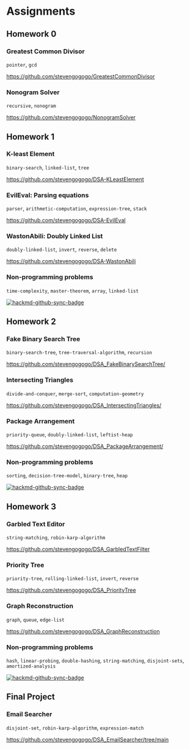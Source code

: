 # Assignments



## **Homework 0**

### Greatest Common Divisor

`pointer`, `gcd`

https://github.com/stevengogogo/GreatestCommonDivisor

### Nonogram Solver

`recursive`, `nonogram`

https://github.com/stevengogogo/NonogramSolver


## **Homework 1**

### K-least Element

`binary-search`, `linked-list`, `tree`

https://github.com/stevengogogo/DSA-KLeastElement

### EvilEval: Parsing equations

`parser`, `arithmetic-computation`, `expression-tree`, `stack`

https://github.com/stevengogogo/DSA-EvilEval

### WastonAbili: Doubly Linked List

`doubly-linked-list`, `invert`, `reverse`, `delete`

https://github.com/stevengogogo/DSA-WastonAbili

### Non-programming problems

`time-complexity`, `master-theorem`, `array`, `linked-list`

[![hackmd-github-sync-badge](https://hackmd.io/p1bIKDGDSfKEOnCntsm6MA/badge)](https://hackmd.io/@stevenchiu/rkVYzeOUu)


## **Homework 2**


### Fake Binary Search Tree

`binary-search-tree`, `tree-traversal-algorithm`, `recursion`

https://github.com/stevengogogo/DSA_FakeBinarySearchTree/

### Intersecting Triangles

`divide-and-conquer`, `merge-sort`, `computation-geometry`

https://github.com/stevengogogo/DSA_IntersectingTriangles/

### Package Arrangement

`priority-queue`, `doubly-linked-list`, `leftist-heap`

https://github.com/stevengogogo/DSA_PackageArrangement/

### Non-programming problems

`sorting`, `decision-tree-model`, `binary-tree`, `heap`

[![hackmd-github-sync-badge](https://hackmd.io/p1bIKDGDSfKEOnCntsm6MA/badge)](https://hackmd.io/@stevenchiu/ByB5JxdIu)



## **Homework 3**

### Garbled Text Editor

`string-matching`, `robin-karp-algorithm`

https://github.com/stevengogogo/DSA_GarbledTextFilter

### Priority Tree

`priority-tree`, `rolling-linked-list`, `invert`, `reverse`

https://github.com/stevengogogo/DSA_PriorityTree

### Graph Reconstruction

`graph`, `queue`, `edge-list`

https://github.com/stevengogogo/DSA_GraphReconstruction

### Non-programming problems

`hash`, `linear-probing`, `double-hashing`, `string-matching`, `disjoint-sets`, `amortized-analysis`

[![hackmd-github-sync-badge](https://hackmd.io/p1bIKDGDSfKEOnCntsm6MA/badge)](https://hackmd.io/JZUhv-byTRqV46cumxZ9Xw)



## **Final Project**

### Email Searcher

`disjoint-set`, `robin-karp-algorithm`, `expression-match`

https://github.com/stevengogogo/DSA_EmailSearcher/tree/main
